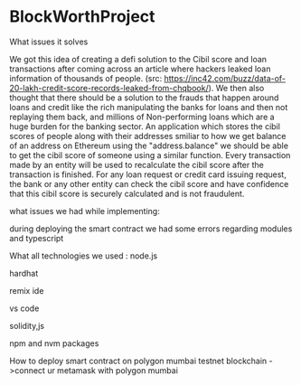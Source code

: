 # BlockWorthProject

What issues it solves

We got this idea of creating a defi solution to the Cibil score and loan transactions after coming across an article where hackers leaked loan information of thousands of people. (src: https://inc42.com/buzz/data-of-20-lakh-credit-score-records-leaked-from-chqbook/).  We then also thought that there should be a  solution to the frauds that happen around loans and credit like the rich manipulating the banks for loans and then not replaying them back, and millions of Non-performing loans which are a huge burden for the banking sector.  An application which stores the cibil scores of people along with their addresses smiliar to how we get balance of an address on Ethereum using the "address.balance" we should be able to get the cibil score of someone using a similar function. Every transaction made by an entity will be used to recalculate the cibil score after the transaction is finished. For any loan request or credit card issuing request, the bank or any other entity can check the cibil score and have confidence that this cibil score is securely calculated and is not fraudulent.

what issues we had while implementing:

during deploying the smart contract we had some errors regarding modules and typescript


What all technologies we used : 
node.js

hardhat

remix ide

vs code

solidity,js

npm and nvm packages


How to deploy smart contract on polygon mumbai testnet blockchain
->connect ur metamask with polygon  mumbai

